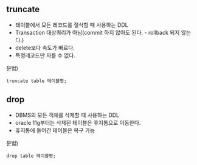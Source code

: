 ## truncate
- 테이블에서 모든 레코드를 절삭할 때 사용하는 DDL
- Transaction 대상쿼리가 아님(commit 하지 않아도 된다. - rollback 되지 않는다.)
- delete보다 속도가 빠르다.
- 특정레코드만 자를 수 없다.

문법)
```
truncate table 테이블명;
```

## drop
- DBMS의 모든 객체를 삭제할 때 사용하는 DDL
- oracle 11g부터는 삭제된 테이블은 휴지통으로 이동한다.
- 휴지통에 들어간 테이블은 복구 가능

문법)
```
drop table 테이블명;
```